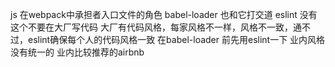 js 在webpack中承担者入口文件的角色 babel-loader 也和它打交道 eslint 没有这个不要在大厂写代码
大厂有代码风格，每家风格不一样，风格不一致，通不过，eslint确保每个人的代码风格一致
在babel-loader 前先用eslint一下
业内风格没有统一的 业内比较推荐的airbnb 